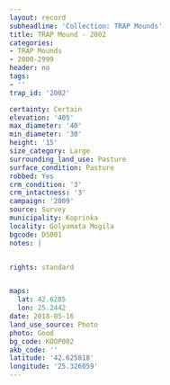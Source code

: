 ```yaml
---
layout: record
subheadline: 'Collection: TRAP Mounds'
title: TRAP Mound - 2002
categories:
- TRAP Mounds
- 2000-2999
header: no
tags:
- ''
trap_id: '2002'

certainty: Certain
elevation: '405'
max_diameter: '40'
min_diameter: '30'
height: '15'
size_category: Large
surrounding_land_use: Pasture
surface_condition: Pasture
robbed: Yes
crm_condition: '3'
crm_intactness: '3'
campaign: '2009'
source: Survey
municipality: Koprinka
locality: Golyamata Mogila
bgcode: DS001
notes: |


rights: standard


maps:
  lat: 42.6285
  lon: 25.2442
date: 2018-05-16
land_use_source: Photo
photo: Good
bg_code: KOOP002
akb_code: ''
latitude: '42.625818'
longitude: '25.326059'
---
```

